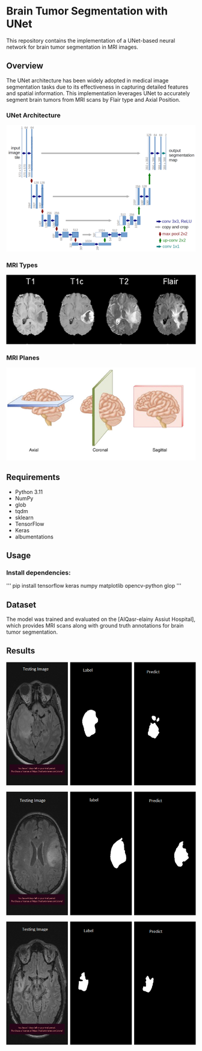 # Brain Tumor Segmentation with UNet

This repository contains the implementation of a UNet-based neural network for brain tumor segmentation in MRI images.

## Overview

The UNet architecture has been widely adopted in medical image segmentation tasks due to its effectiveness in capturing detailed features and spatial information. This implementation leverages UNet to accurately segment brain tumors from MRI scans
by Flair type and Axial Position.

### UNet Architecture
![UNet Architecture](images/u-net-architecture.png)

### MRI Types
![MRI Types](images/Axial-view-of-T1-T1ce-T2-and-Flair.png)

### MRI Planes
![MRI Planes](images/MRI-position.png)

## Requirements

- Python 3.11
- NumPy
- glob 
- tqdm 
- sklearn
- TensorFlow
- Keras
- albumentations 

## Usage

### Install dependencies:

''' pip install tensorflow keras numpy matplotlib opencv-python glop '''

## Dataset

The model was trained and evaluated on the [AlQasr-elainy Assiut Hospital], which provides MRI scans along with ground truth annotations for brain tumor segmentation.

## Results
![1.](images/1.png)

![2.](images/2.png)

![3.](images/3.png)